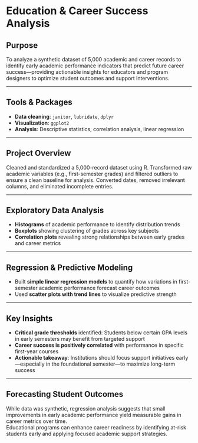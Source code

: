 # Education & Career Success Analysis

## Purpose  
To analyze a synthetic dataset of 5,000 academic and career records to identify early academic performance indicators that predict future career success—providing actionable insights for educators and program designers to optimize student outcomes and support interventions.

---

## Tools & Packages  
- **Data cleaning**: `janitor`, `lubridate`, `dplyr`  
- **Visualization**: `ggplot2`  
- **Analysis**: Descriptive statistics, correlation analysis, linear regression  

---

## Project Overview  
Cleaned and standardized a 5,000-record dataset using R. Transformed raw academic variables (e.g., first-semester grades) and filtered outliers to ensure a clean baseline for analysis. Converted dates, removed irrelevant columns, and eliminated incomplete entries.

---

## Exploratory Data Analysis  
- **Histograms** of academic performance to identify distribution trends  
- **Boxplots** showing clustering of grades across key subjects  
- **Correlation plots** revealing strong relationships between early grades and career metrics  

---

## Regression & Predictive Modeling  
- Built **simple linear regression models** to quantify how variations in first-semester academic performance forecast career outcomes  
- Used **scatter plots with trend lines** to visualize predictive strength  

---

## Key Insights  
- **Critical grade thresholds** identified: Students below certain GPA levels in early semesters may benefit from targeted support  
- **Career success is positively correlated** with performance in specific first-year courses  
- **Actionable takeaway**: Institutions should focus support initiatives early—especially in the foundational semester—to maximize long-term success  

---

## Forecasting Student Outcomes  
While data was synthetic, regression analysis suggests that small improvements in early academic performance yield measurable gains in career metrics over time.   
Educational programs can enhance career readiness by identifying at-risk students early and applying focused academic support strategies.
